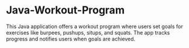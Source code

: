 # Java-Workout-Program
This Java application offers a workout program where users set goals for exercises like burpees, pushups, situps, and squats. The app tracks progress and notifies users when goals are achieved.
